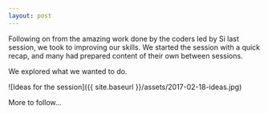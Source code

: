 ```yaml
---
layout: post
---
```

Following on from the amazing work done by the coders led by Si last session, we took to improving our skills.
We started the session with a quick recap, and many had prepared content of their own between sessions.

We explored what we wanted to do.

![Ideas for the session]({{ site.baseurl }}/assets/2017-02-18-ideas.jpg)

More to follow...
